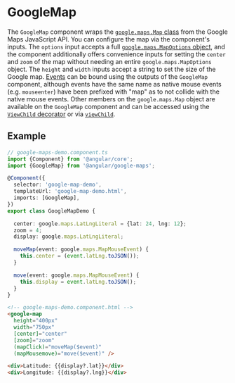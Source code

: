 # GoogleMap

The `GoogleMap` component wraps the [`google.maps.Map` class](https://developers.google.com/maps/documentation/javascript/reference/map) from the Google Maps JavaScript API. You can configure the map via the component's inputs. The `options` input accepts a full [`google.maps.MapOptions` object](https://developers.google.com/maps/documentation/javascript/reference/map#MapOptions), and the component additionally offers convenience inputs for setting the `center` and `zoom` of the map without needing an entire `google.maps.MapOptions` object. The `height` and `width` inputs accept a string to set the size of the Google map. [Events](https://developers.google.com/maps/documentation/javascript/reference/map#Map.bounds_changed) can be bound using the outputs of the `GoogleMap` component, although events have the same name as native mouse events (e.g. `mouseenter`) have been prefixed with "map" as to not collide with the native mouse events. Other members on the `google.maps.Map` object are available on the `GoogleMap` component and can be accessed using the [`ViewChild` decorator](https://angular.dev/api/core/ViewChild) or via [`viewChild`](https://angular.dev/api/core/viewChild).

## Example

```typescript
// google-maps-demo.component.ts
import {Component} from '@angular/core';
import {GoogleMap} from '@angular/google-maps';

@Component({
  selector: 'google-map-demo',
  templateUrl: 'google-map-demo.html',
  imports: [GoogleMap],
})
export class GoogleMapDemo {

  center: google.maps.LatLngLiteral = {lat: 24, lng: 12};
  zoom = 4;
  display: google.maps.LatLngLiteral;

  moveMap(event: google.maps.MapMouseEvent) {
    this.center = (event.latLng.toJSON());
  }

  move(event: google.maps.MapMouseEvent) {
    this.display = event.latLng.toJSON();
  }
}
```

```html
<!-- google-maps-demo.component.html -->
<google-map
  height="400px"
  width="750px"
  [center]="center"
  [zoom]="zoom"
  (mapClick)="moveMap($event)"
  (mapMousemove)="move($event)" />

<div>Latitude: {{display?.lat}}</div>
<div>Longitude: {{display?.lng}}</div>
```
